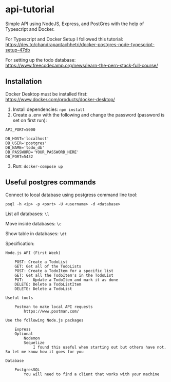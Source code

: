 # api-tutorial
Simple API using NodeJS, Express, and PostGres with the help of Typescript and Docker.

For Typescript and Docker Setup I followed this tutorial: https://dev.to/chandrapantachhetri/docker-postgres-node-typescript-setup-47db

For setting up the todo database: https://www.freecodecamp.org/news/learn-the-pern-stack-full-course/

## Installation

Docker Desktop must be installed first: https://www.docker.com/products/docker-desktop/


1. Install dependencies: `npm install`
2. Create a .env with the following and change the password (password is set on first run):
```
API_PORT=5000

DB_HOST='localhost'
DB_USER='postgres'
DB_NAME='todo_db'
DB_PASSWORD='YOUR_PASSWORD_HERE'
DB_PORT=5432
```
3. Run:
    `docker-compose up`

## Useful postgres commands
Connect to local database using postgress command line tool:

`psql -h <ip> -p <port> -U <username> -d <database>`

List all databases: `\l`

Move inside databases: `\c`

Show table in databases: `\dt`


Specification:
```
Node.js API (First Week)

    POST: Create a TodoList
    GET: Get all of the TodoLists
    POST: Create a TodoItem for a specific list
    GET: Get all the TodoItem's in the TodoList
    PUT:    Update a TodoItem and mark it as done
    DELETE: Delete a TodoListItem
    DELETE: Delete a TodoList

Useful tools

    Postman to make local API requests
        https://www.postman.com/

Use the following Node.js packages

    Express
    Optional
        Nodemon
        Sequelize
            I found this useful when starting out but others have not. So let me know how it goes for you

Database

    PostgresSQL
        You will need to find a client that works with your machine
```
  
